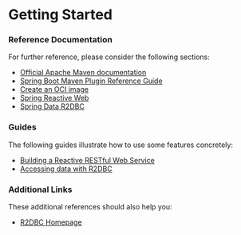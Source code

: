 # Getting Started

### Reference Documentation

For further reference, please consider the following sections:

* [Official Apache Maven documentation](https://maven.apache.org/guides/index.html)
* [Spring Boot Maven Plugin Reference Guide](https://docs.spring.io/spring-boot/docs/3.1.2/maven-plugin/reference/html/)
* [Create an OCI image](https://docs.spring.io/spring-boot/docs/3.1.2/maven-plugin/reference/html/#build-image)
* [Spring Reactive Web](https://docs.spring.io/spring-boot/docs/3.1.2/reference/htmlsinge/index.html#web.reactive)
* [Spring Data R2DBC](https://docs.spring.io/spring-boot/docs/3.1.2/reference/htmlsinge/index.html#data.sql.r2dbc)

### Guides

The following guides illustrate how to use some features concretely:

* [Building a Reactive RESTful Web Service](https://spring.io/guides/gs/reactive-rest-service/)
* [Accessing data with R2DBC](https://spring.io/guides/gs/accessing-data-r2dbc/)

### Additional Links

These additional references should also help you:

* [R2DBC Homepage](https://r2dbc.io)

